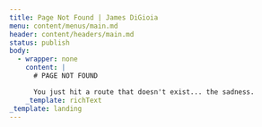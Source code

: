 ```yaml
---
title: Page Not Found | James DiGioia
menu: content/menus/main.md
header: content/headers/main.md
status: publish
body:
  - wrapper: none
    content: |
      # PAGE NOT FOUND

      You just hit a route that doesn't exist... the sadness.
    _template: richText
_template: landing
---
```


